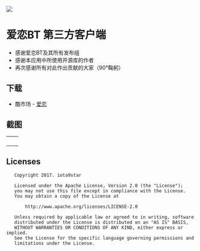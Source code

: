 ![](https://github.com/kisssub/kisssub-app-android/blob/master/app/src/main/res/mipmap-xxxhdpi/ic_launcher.png)
# 爱恋BT 第三方客户端

+ 感谢爱恋BT及其所有发布组
+ 感谢本应用中所使用开源库的作者
+ 再次感谢所有对此作出贡献的大家（90°鞠躬）

## 下载
+ 酷市场 - [爱恋](https://www.coolapk.com/apk/star.iota.kisssub)

## 截图
<table>
    <tr>
        <td><img src="https://github.com/kisssub/kisssub-app-android/blob/master/screenshots/Screenshot_20171217-202241.jpg" alt=""></td>
        <td><img src="https://github.com/kisssub/kisssub-app-android/blob/master/screenshots/Screenshot_20171217-202252.jpg" alt=""></td>
    </tr>
    <tr>
        <td><img src="https://github.com/kisssub/kisssub-app-android/blob/master/screenshots/Screenshot_20171217-202301.jpg" alt=""></td>
        <td><img src="https://github.com/kisssub/kisssub-app-android/blob/master/screenshots/Screenshot_20171217-202314.jpg" alt=""></td>
    </tr>
    <tr>
        <td><img src="https://github.com/kisssub/kisssub-app-android/blob/master/screenshots/Screenshot_20171217-202324.jpg" alt=""></td>
        <td><img src="https://github.com/kisssub/kisssub-app-android/blob/master/screenshots/Screenshot_20171217-202622.jpg" alt=""></td>
    </tr>
    <tr>
        <td><img src="https://github.com/kisssub/kisssub-app-android/blob/master/screenshots/Screenshot_20171217-202837.jpg" alt=""></td>
        <td><img src="https://github.com/kisssub/kisssub-app-android/blob/master/screenshots/Screenshot_20171217-202844.jpg" alt=""></td>
    </tr>
</table>

## Licenses
```
   Copyright 2017. iota9star

   Licensed under the Apache License, Version 2.0 (the "License");
   you may not use this file except in compliance with the License.
   You may obtain a copy of the License at

       http://www.apache.org/licenses/LICENSE-2.0

   Unless required by applicable law or agreed to in writing, software
   distributed under the License is distributed on an "AS IS" BASIS,
   WITHOUT WARRANTIES OR CONDITIONS OF ANY KIND, either express or implied.
   See the License for the specific language governing permissions and
   limitations under the License.
```
